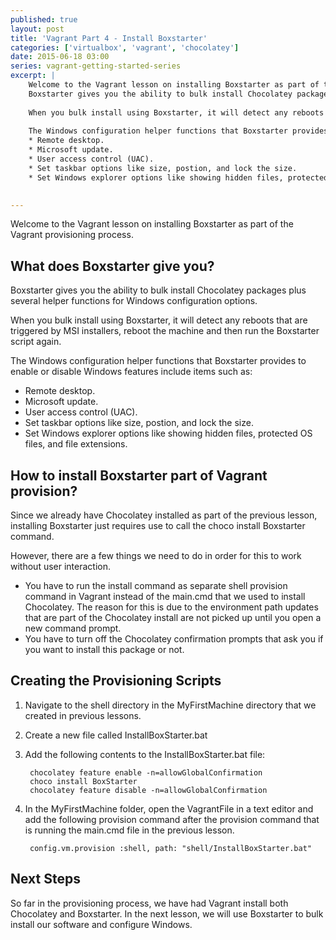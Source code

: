 ```yaml
---
published: true
layout: post
title: 'Vagrant Part 4 - Install Boxstarter'
categories: ['virtualbox', 'vagrant', 'chocolatey']
date: 2015-06-18 03:00
series: vagrant-getting-started-series
excerpt: | 
    Welcome to the Vagrant lesson on installing Boxstarter as part of the Vagrant provisioning process.
    Boxstarter gives you the ability to bulk install Chocolatey packages plus several helper functions for Windows configuration options.  
    
    When you bulk install using Boxstarter, it will detect any reboots that are triggered by MSI installers, reboot the machine and then run the Boxstarter script again.
    
    The Windows configuration helper functions that Boxstarter provides  to enable or disable Windows features include items such as: 
    * Remote desktop.
    * Microsoft update.
    * User access control (UAC).
    * Set taskbar options like size, postion, and lock the size.
    * Set Windows explorer options like showing hidden files, protected OS files, and file extensions.
    

---
```

Welcome to the Vagrant lesson on installing Boxstarter as part of the Vagrant provisioning process.



## What does Boxstarter give you?

Boxstarter gives you the ability to bulk install Chocolatey packages plus several helper functions for Windows configuration options.  

When you bulk install using Boxstarter, it will detect any reboots that are triggered by MSI installers, reboot the machine and then run the Boxstarter script again.

The Windows configuration helper functions that Boxstarter provides  to enable or disable Windows features include items such as: 

* Remote desktop.
* Microsoft update.
* User access control (UAC).
* Set taskbar options like size, postion, and lock the size.
* Set Windows explorer options like showing hidden files, protected OS files, and file extensions.

## How to install Boxstarter part of Vagrant provision?

Since we already have Chocolatey installed as part of the previous lesson, installing Boxstarter just requires use to call the choco install Boxstarter command.  

However, there are a few things we need to do in order for this to work without user interaction.  

* You have to run the install command as separate shell provision command in Vagrant instead of the main.cmd that we used to install Chocolatey. The reason for this is due to the environment path updates that are part of the Chocolatey install are not picked up until you open a new command prompt.
* You have to turn off the Chocolatey confirmation prompts that ask you if you want to install this package or not.  

## Creating the Provisioning Scripts

1. Navigate to the shell directory in the MyFirstMachine directory that we created in previous lessons.
1. Create a new file called InstallBoxStarter.bat
1. Add the following contents to the InstallBoxStarter.bat file:
	
		chocolatey feature enable -n=allowGlobalConfirmation
		choco install BoxStarter
		chocolatey feature disable -n=allowGlobalConfirmation
	
1. In the MyFirstMachine folder, open the VagrantFile in a text editor and add the following provision command after the provision command that is running the main.cmd file in the previous lesson.  

		config.vm.provision :shell, path: "shell/InstallBoxStarter.bat"    

## Next Steps

So far in the provisioning process, we have had Vagrant install both Chocolatey and Boxstarter.  In the next lesson, we will use Boxstarter to bulk install our software and configure Windows.

